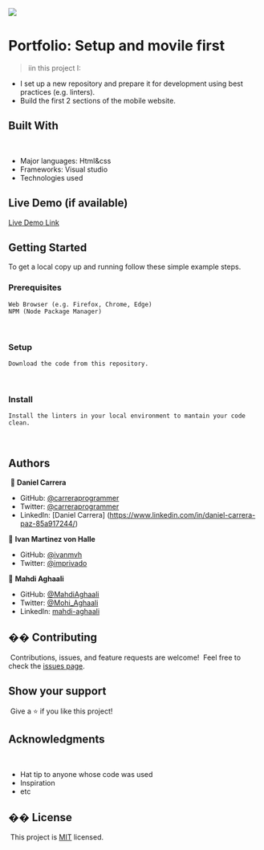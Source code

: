 ![](https://img.shields.io/badge/Microverse-blueviolet)
​

# Portfolio: Setup and movile first

> iin this project I:

- I set up a new repository and prepare it for development using best practices (e.g. linters).
- Build the first 2 sections of the mobile website.
  ​
  ​

## Built With

​

- Major languages: Html&css
- Frameworks: Visual studio
- Technologies used

## Live Demo (if available)

[Live Demo Link](https://carreraprogrammer.github.io/carrera_portfolio/)
​

## Getting Started

To get a local copy up and running follow these simple example steps.
​

### Prerequisites

    Web Browser (e.g. Firefox, Chrome, Edge)
    NPM (Node Package Manager)

​

### Setup

    Download the code from this repository.

​

### Install

    Install the linters in your local environment to mantain your code clean.

​

## Authors

​
👤 **Daniel Carrera**
​

- GitHub: [@carreraprogrammer](https://github.com/carreraprogrammer)
- Twitter: [@carreraprogrammer](https://twitter.com/carreraprog)
- LinkedIn: [Daniel Carrera] (https://www.linkedin.com/in/daniel-carrera-paz-85a917244/)

👤 **Ivan Martinez von Halle**

- GitHub: [@ivanmvh](https://github.com/ivanmvh)
- Twitter: [@imprivado](https://twitter.com/imprivado)

👤 **Mahdi Aghaali**

- GitHub: [@MahdiAghaali](https://github.com/MahdiAghaali)
- Twitter: [@Mohi_Aghaali](https://twitter.com/Mohi_Aghaali)
- LinkedIn: [mahdi-aghaali](https://www.linkedin.com/in/mahdi-aghaali/)
  ​
  ​

## �� Contributing

​
Contributions, issues, and feature requests are welcome!
​
Feel free to check the [issues page](../../issues/).
​

## Show your support

​
Give a ⭐️ if you like this project!
​

## Acknowledgments

​

- Hat tip to anyone whose code was used
- Inspiration
- etc
  ​

## �� License

​
This project is [MIT](./MIT.md) licensed.
